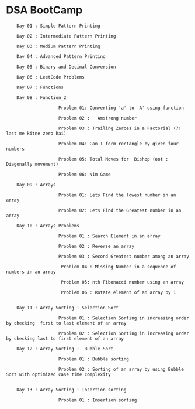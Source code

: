 #      DSA BootCamp



        Day 01 : Simple Pattern Printing

        Day 02 : Intermediate Pattern Printing

        Day 03 : Medium Pattern Printing

        Day 04 : Advanced Pattern Printing

        Day 05 : Binary and Decimal Conversion

        Day 06 : LeetCode Problems

        Day 07 : Functions

        Day 08 : Function_2

                        Problem 01: Converting 'a' to 'A' using function

                        Problem 02 :   Amstrong number 

                        Problem 03 : Trailing Zeroes in a Factorial (7! last me kitne zero hai)

                        Problem 04: Can I form rectangle by given four numbers

                        Problem 05: Total Moves for  Bishop (oot : Diagonally movement)

                        Problem 06: Nim Game

        Day 09 : Arrays

                        Problem 01: Lets Find the lowest number in an array

                        Problem 02: Lets Find the Greatest number in an array

        Day 10 : Arrays Problems

                        Problem 01 : Search Element in an array     

                        Problem 02 : Reverse an array   

                        Problem 03 : Second Greatest number among an array  

                         Problem 04 : Missing Number in a sequence of numbers in an array    

                         Problem 05: nth Fibonacci number using an array  

                         Problem 06 : Rotate element of an array by 1


        Day 11 : Array Sorting : Selection Sort

                        Problem 01 : Selection Sorting in increasing order by checking  first to last element of an array

                        Problem 02 : Selection Sorting in increasing order by checking last to first element of an array           

        Day 12 : Array Sorting :  Bubble Sort

                        Problem 01 : Bubble sorting

                        Problem 02 : Sorting of an array by using Bubble Sort with optimized case time complexity


        Day 13 : Array Sorting : Insertion sorting

                        Problem 01 : Insertion sorting            
